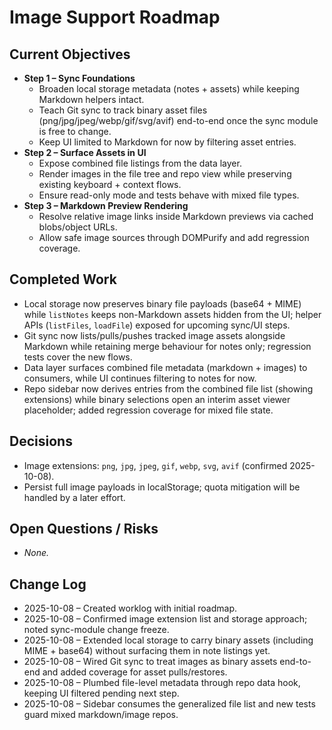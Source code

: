 <!-- Worklog for expanding VibeNote to support image assets -->

# Image Support Roadmap

## Current Objectives
- **Step 1 – Sync Foundations**  
  - Broaden local storage metadata (notes + assets) while keeping Markdown helpers intact.  
  - Teach Git sync to track binary asset files (png/jpg/jpeg/webp/gif/svg/avif) end-to-end once the sync module is free to change.  
  - Keep UI limited to Markdown for now by filtering asset entries.
- **Step 2 – Surface Assets in UI**  
  - Expose combined file listings from the data layer.  
  - Render images in the file tree and repo view while preserving existing keyboard + context flows.  
  - Ensure read-only mode and tests behave with mixed file types.
- **Step 3 – Markdown Preview Rendering**  
  - Resolve relative image links inside Markdown previews via cached blobs/object URLs.  
  - Allow safe image sources through DOMPurify and add regression coverage.

## Completed Work
- Local storage now preserves binary file payloads (base64 + MIME) while `listNotes` keeps non-Markdown assets hidden from the UI; helper APIs (`listFiles`, `loadFile`) exposed for upcoming sync/UI steps.
- Git sync now lists/pulls/pushes tracked image assets alongside Markdown while retaining merge behaviour for notes only; regression tests cover the new flows.
- Data layer surfaces combined file metadata (markdown + images) to consumers, while UI continues filtering to notes for now.
- Repo sidebar now derives entries from the combined file list (showing extensions) while binary selections open an interim asset viewer placeholder; added regression coverage for mixed file state.

## Decisions
- Image extensions: `png`, `jpg`, `jpeg`, `gif`, `webp`, `svg`, `avif` (confirmed 2025-10-08).  
- Persist full image payloads in localStorage; quota mitigation will be handled by a later effort.

## Open Questions / Risks
- _None._

## Change Log
- 2025-10-08 – Created worklog with initial roadmap.
- 2025-10-08 – Confirmed image extension list and storage approach; noted sync-module change freeze.
- 2025-10-08 – Extended local storage to carry binary assets (including MIME + base64) without surfacing them in note listings yet.
- 2025-10-08 – Wired Git sync to treat images as binary assets end-to-end and added coverage for asset pulls/restores.
- 2025-10-08 – Plumbed file-level metadata through repo data hook, keeping UI filtered pending next step.
- 2025-10-08 – Sidebar consumes the generalized file list and new tests guard mixed markdown/image repos.
